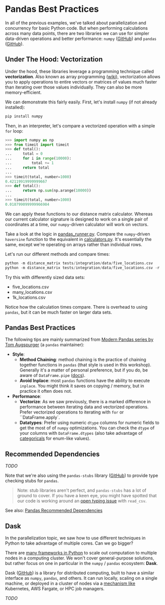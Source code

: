 # Pandas Best Practices

In all of the previous examples, we've talked about parallelization and concurrency for basic Python code.  But when performing calculations across many data points, there are two libraries we can use for simpler data-driven operations and better performance: `numpy` ([GitHub](https://github.com/numpy/numpy)) and `pandas` ([GitHub](https://github.com/pandas-dev/pandas)).

## Under The Hood: Vectorization

Under the hood, these libraries leverage a programming technique called **vectorization**.  Also known as array programming ([wiki](https://en.wikipedia.org/wiki/Array_programming)), vectorization allows you to apply operations to entire vectors or matrices of values much faster than iterating over those values individually.  They can also be more memory-efficient.

We can demonstrate this fairly easily.  First, let's install `numpy` (if not already installed):

```sh
pip install numpy
```

Then, in an interpreter, let's compare a vectorized operation with a simple `for` loop:

```py
>>> import numpy as np
>>> from timeit import timeit
>>> def total():
...     total = 0
...     for i in range(10000):
...         total += 1
...     return total
...
>>> timeit(total, number=1000)
0.42119919999999667
>>> def total():
...     return np.sum(np.arange(10000))
...
>>> timeit(total, number=1000)
0.018799099999966984
```

We can apply these functions to our distance matrix calculator.  Whereas our current calculator signature is designed to work on a single pair of coordinates at a time, our `numpy`-driven calculator will work on vectors.

Take a look at the logic in [pandas_runner.py](../../../src/distance_matrix/pandas_runner.py).  Compare the `numpy`-driven `haversine` function to the equivalent in [calculators.py](../../../src/distance_matrix/calculators.py).  It's essentially the same, except we're operating on arrays rather than individual rows.

Let's run our different methods and compare times:

```py
python -m distance_matrix tests/integration/data/five_locations.csv
python -m distance_matrix tests/integration/data/five_locations.csv -r pandas
```

Try this with differently sized data sets:

- five_locations.csv
- many_locations.csv
- 1k_locations.csv

Notice how the calculation times compare.  There is overhead to using `pandas`, but it can be much faster on larger data sets.

## Pandas Best Practices

The following tips are mainly summarized from [Modern Pandas series by Tom Augspurger](https://tomaugspurger.github.io/modern-1-intro) (a `pandas` maintainer):

- **Style**:
  - **Method Chaining**: method chaining is the practice of chaining together functions in `pandas` (that style is used in this workshop).  Generally it's a matter of personal preference, but if you do, be aware of `DataFrame.pipe` ([docs](https://pandas.pydata.org/docs/reference/api/pandas.DataFrame.pipe.html)).
  - **Avoid Inplace**: most `pandas` functions have the ability to execute `inplace`.  You might think it saves on copying / memory, but in practice it often does not. 
- **Performance**:
  - **Vectorize**: As we saw previously, there is a marked difference in performance between iterating data and vectorized operations.  Prefer vectorized operations to iterating with `for` or ``DataFrame.apply`.
  - **Datatypes**: Prefer using numeric `dtype` columns for numeric fields to get the most of of `numpy` optimizations.  You can check the `dtype` of your columns with `DataFrame.dtypes` (also take advantage of [categoricals](https://pandas.pydata.org/pandas-docs/version/0.18.0/categorical.html) for enum-like values).


## Recommended Dependencies

_TODO_

Note that we're also using the `pandas-stubs` library ([GitHub](https://github.com/VirtusLab/pandas-stubs)) to provide type checking stubs for `pandas`.

> Note: stub libraries aren't perfect, and `pandas-stubs` has a lot of ground to cover.  If you have a keen eye, you might have spotted that our code is working around an [open typing issue](https://github.com/VirtusLab/pandas-stubs/issues/170) with `read_csv`.

See also: [Pandas Recommended Dependencies](https://pandas.pydata.org/docs/getting_started/install.html#recommended-dependencies)

## Dask

In the parallelization topic, we saw how to use different techniques in Python to take advantage of multiple cores.  Can we go bigger?

There are [many frameworks in Python](https://wiki.python.org/moin/ParallelProcessing) to scale out computation to multiple nodes in a computing cluster.  We won't cover general-purpose solutions, but rather focus on one in particular in the `numpy` / `pandas` ecosystem: **Dask**.

Dask ([GitHub](https://github.com/dask/dask)) is a library for distributed computing, built to have a similar interface as `numpy`, `pandas`, and others.  It can run locally, scaling on a single machine, or deployed in a cluster of nodes via a [mechanism like](https://blog.dask.org/2020/07/23/current-state-of-distributed-dask-clusters) Kubernetes, AWS Fargate, or HPC job managers.

_TODO_
